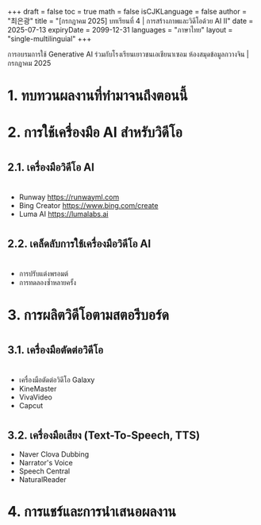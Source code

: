 +++
draft = false
toc = true
math = false
isCJKLanguage = false
author = "최은광"
title = "[กรกฎาคม 2025] บทเรียนที่ 4 | การสร้างภาพและวิดีโอด้วย AI Ⅱ"
date = 2025-07-13
expiryDate = 2099-12-31
languages = "ภาษาไทย"
layout = "single-multilinguial"
+++

การอบรมการใช้ Generative AI ร่วมกับโรงเรียนเยาวชนเอเชียนาเซอม
ห้องสมุดข้อมูลกวางจิน | กรกฎาคม 2025

<!--more--> 

# 1. ทบทวนผลงานที่ทำมาจนถึงตอนนี้

#

# 2. การใช้เครื่องมือ AI สำหรับวิดีโอ

#

## 2.1. เครื่องมือวิดีโอ AI

#

- Runway https://runwayml.com  
- Bing Creator https://www.bing.com/create  
- Luma AI https://lumalabs.ai

#

## 2.2. เคล็ดลับการใช้เครื่องมือวิดีโอ AI

#

- การปรับแต่งพรอมต์  
- การทดลองซ้ำหลายครั้ง

#

# 3. การผลิตวิดีโอตามสตอรีบอร์ด

#

## 3.1. เครื่องมือตัดต่อวิดีโอ

#

- เครื่องมือตัดต่อวิดีโอ Galaxy  
- KineMaster  
- VivaVideo  
- Capcut

#

## 3.2. เครื่องมือเสียง (Text-To-Speech, TTS)

- Naver Clova Dubbing  
- Narrator's Voice  
- Speech Central  
- NaturalReader

#

# 4. การแชร์และการนำเสนอผลงาน
